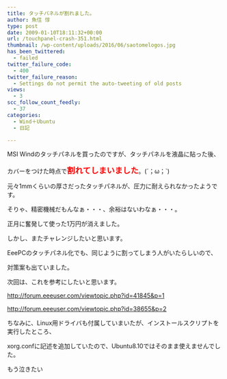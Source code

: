 ```yaml
---
title: タッチパネルが割れました。
author: 魚住 惇
type: post
date: 2009-01-10T18:11:32+00:00
url: /touchpanel-crash-351.html
thumbnail: /wp-content/uploads/2016/06/saotomelogos.jpg
has_been_twittered:
  - failed
twitter_failure_code:
  - 400
twitter_failure_reason:
  - Settings do not permit the auto-tweeting of old posts
views:
  - 3
scc_follow_count_feedly:
  - 37
categories:
  - Wind＋Ubuntu
  - 日記

---
```

MSI Windのタッチパネルを買ったのですが、タッチパネルを液晶に貼った後、

<!--more-->

カバーをつけた時点で<span style="color: red; font-size: 14pt;"><b>割れてしまいました</b></span>。(´；ω；\`)</p> 

元々1mmくらいの厚さだったタッチパネルが、圧力に耐えられなかったようです。</p> 

そりゃ、精密機械だもんなぁ・・・、余裕はないわなぁ・・・。

正月に奮発して使った1万円が消えました。</p> 

しかし、またチャレンジしたいと思います。

EeePCのタッチパネル化でも、同じように割ってしまう人がいたらしいので、

対策案も出ていました。</p> 

次回は、これを参考にしたいと思います。

<http://forum.eeeuser.com/viewtopic.php?id=41845&p=1>

<http://forum.eeeuser.com/viewtopic.php?id=38655&p=2></p> 

ちなみに、Linux用ドライバも付属していまいたが、インストールスクリプトを実行したところ、

xorg.confに記述を追加していたので、Ubuntu8.10ではそのまま使えませんでした。</p> 

もう泣きたい